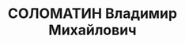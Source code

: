 ---
title: СОЛОМАТИН Владимир Михайлович
description: "Род. в 1893, Москва, русский, обр.: среднее. Проживал: Карагандинская\
  \ обл. Балхаш. Прибалхашстрой. \n  Арестован Балхашский НКВД. 31.07.1937. Обв. по\
  \ ст. 58-11, 58-8, 58-7 УК РСФСР. Приговор: Верховный суд СССР, 10.03.1938 – 15\
  \ лет ИТЛ. \n  Реабилитирован Верховным судом СССР 28.12.1957 за отсутствием состава\
  \ преступления"
---